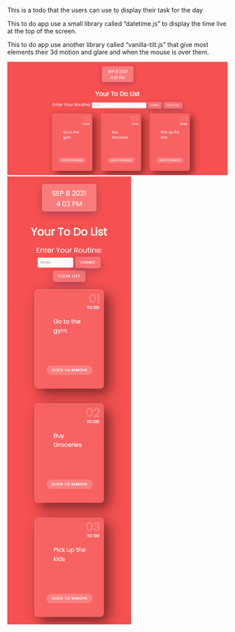 This is a todo that the users can use to display their task for the day

This to do app use a small library called “datetime.js” to display the time live at the top of the screen.

This to do app use another library called “vanilla-tilt.js” that give most elements their 3d motion and glare and when the mouse is over them.

![](Images/desktopDesign.png)
![](Images/mobileDesign.png)

